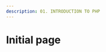 ```yaml
---
description: 01. INTRODUCTION TO PHP
---
```


# Initial page

## 

## 

## 

## 

## 

## 

## 

## 

## 

## 

## 

## 

